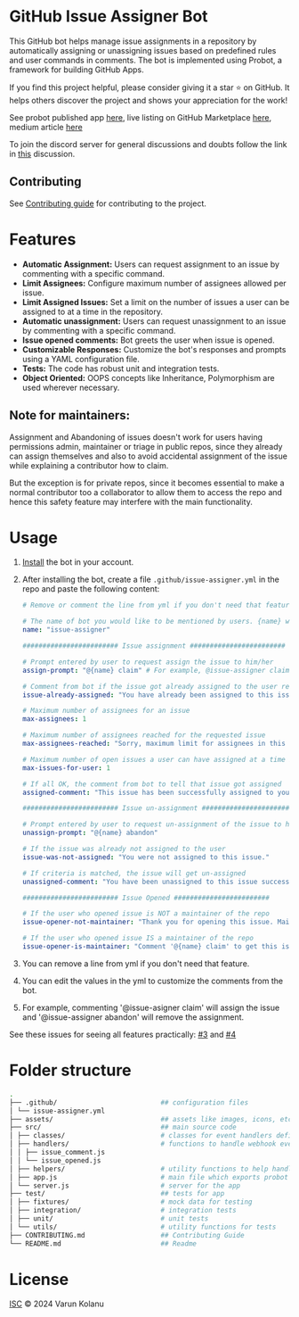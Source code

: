 # GitHub Issue Assigner Bot

This GitHub bot helps manage issue assignments in a repository by automatically assigning or unassigning issues based on predefined rules and user commands in comments. The bot is implemented using Probot, a framework for building GitHub Apps.

If you find this project helpful, please consider giving it a star ⭐ on GitHub. It helps others discover the project and shows your appreciation for the work!

See probot published app [here](https://probot.github.io/apps/issue-assigner/), live listing on GitHub Marketplace [here](https://github.com/marketplace/issue-assigner), medium article [here](https://medium.com/@Varun-Kolanu/issue-assigner-a-github-bot-built-using-probot-fa2d11f78e98)

To join the discord server for general discussions and doubts follow the link in [this](https://github.com/Varun-Kolanu/issue-assigner/discussions/5) discussion.

## Contributing

See [Contributing guide][contributing] for contributing to the project.

# Features

- **Automatic Assignment:** Users can request assignment to an issue by commenting with a specific command.
- **Limit Assignees:** Configure maximum number of assignees allowed per issue.
- **Limit Assigned Issues:** Set a limit on the number of issues a user can be assigned to at a time in the repository.
- **Automatic unassignment:** Users can request unassignment to an issue by commenting with a specific command.
- **Issue opened comments:** Bot greets the user when issue is opened.
- **Customizable Responses:** Customize the bot's responses and prompts using a YAML configuration file.
- **Tests:** The code has robust unit and integration tests.
- **Object Oriented:** OOPS concepts like Inheritance, Polymorphism are used wherever necessary.

## Note for maintainers:

Assignment and Abandoning of issues doesn't work for users having permissions admin, maintainer or triage in public repos, since they already can assign themselves and also to avoid accidental assignment of the issue while explaining a contributor how to claim.

But the exception is for private repos, since it becomes essential to make a normal contributor too a collaborator to allow them to access the repo and hence this safety feature may interfere with the main functionality.

# Usage

1. [Install](https://github.com/apps/issue-assigner/installations/new) the bot in your account.
2. After installing the bot, create a file `.github/issue-assigner.yml` in the repo and paste the following content:

   ```yml
   # Remove or comment the line from yml if you don't need that feature

   # The name of bot you would like to be mentioned by users. {name} will be replaced by the below name
   name: "issue-assigner"

   ######################## Issue assignment ########################

   # Prompt entered by user to request assign the issue to him/her
   assign-prompt: "@{name} claim" # For example, @issue-assigner claim

   # Comment from bot if the issue got already assigned to the user requesting
   issue-already-assigned: "You have already been assigned to this issue."

   # Maximum number of assignees for an issue
   max-assignees: 1

   # Maximum number of assignees reached for the requested issue
   max-assignees-reached: "Sorry, maximum limit for assignees in this issue has reached. Please check other issues or contact a maintainer."

   # Maximum number of open issues a user can have assigned at a time in the repo
   max-issues-for-user: 1

   # If all OK, the comment from bot to tell that issue got assigned
   assigned-comment: "This issue has been successfully assigned to you! 🚀"

   ######################## Issue un-assignment ########################

   # Prompt entered by user to request un-assignment of the issue to him/her
   unassign-prompt: "@{name} abandon"

   # If the issue was already not assigned to the user
   issue-was-not-assigned: "You were not assigned to this issue."

   # If criteria is matched, the issue will get un-assigned
   unassigned-comment: "You have been unassigned to this issue successfully."

   ######################## Issue Opened ########################

   # If the user who opened issue is NOT a maintainer of the repo
   issue-opener-not-maintainer: "Thank you for opening this issue. Maintainers will check and approve if seems to be useful."

   # If the user who opened issue IS a maintainer of the repo
   issue-opener-is-maintainer: "Comment '@{name} claim' to get this issue assigned or '@{name} abandon' to get this issue unassigned."
   ```
3. You can remove a line from yml if you don't need that feature.
4. You can edit the values in the yml to customize the comments from the bot.
5. For example, commenting '@issue-asigner claim' will assign the issue and '@issue-assigner abandon' will remove the assignment.

See these issues for seeing all features practically: [#3](https://github.com/Varun-Kolanu/issue-assigner/issues/3) and [#4](https://github.com/Varun-Kolanu/issue-assigner/issues/4)

# Folder structure

```bash
.
├── .github/                          ## configuration files
│ └── issue-assigner.yml
├── assets/                           ## assets like images, icons, etc
├── src/                              ## main source code
│ ├── classes/                        # classes for event handlers defined
│ ├── handlers/                       # functions to handle webhook events from github
│ │ ├── issue_comment.js
│ │ └── issue_opened.js
│ ├── helpers/                        # utility functions to help handlers
│ ├── app.js                          # main file which exports probot app
│ └── server.js                       # server for the app
├── test/                             ## tests for app
│ ├── fixtures/                       # mock data for testing
│ ├── integration/                    # integration tests
│ ├── unit/                           # unit tests
│ └── utils/                          # utility functions for tests
├── CONTRIBUTING.md                   ## Contributing Guide
└── README.md                         ## Readme
```

# License

[ISC][license] © 2024 Varun Kolanu

[contributing]: /CONTRIBUTING.md
[usage]: /README.md#usage
[license]: /LICENSE

